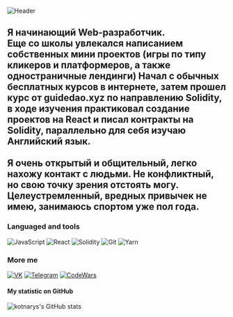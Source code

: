 ![Header](https://www.krojac.com/wp-content/uploads/2017/05/frontend-developer-1920x400.png)


## Я начинающий Web-разработчик.<br> Еще со школы увлекался написанием собственных мини проектов (игры по типу кликеров и платформеров, а также одностраничные лендинги) Начал с обычных бесплатных курсов в интернете, затем прошел курс от guidedao.xyz по направлению Solidity, в ходе изучения практиковал создание проектов на React и писал контракты на Solidity, параллельно для себя изучаю Английский язык.<br> <br> Я очень открытый и общительный, легко нахожу контакт с людьми. Не конфликтный, но свою точку зрения отстоять могу. Целеустремленный, вредных привычек не имею, занимаюсь спортом уже пол года.

### Languaged and tools

![JavaScript](https://img.shields.io/badge/-JavaScript-090909?style=for-the-badge&logo=JavaScript&logoColor=E9D54D)
![React](https://img.shields.io/badge/-React-090909?style=for-the-badge&logo=React&logoColor=47c5FB)
![Solidity](https://img.shields.io/badge/-Solidity-090909?style=for-the-badge&logo=Solidity&logoColor=47c5FB)
![Git](https://img.shields.io/badge/-Git-090909?style=for-the-badge&logo=Git&logoColor=orange)
![Yarn](https://img.shields.io/badge/-Yarn-090909?style=for-the-badge&logo=yarn&logoColor=blue)


### More me

[![VK](https://img.shields.io/badge/VK-090909?style=for-the-badge&logo=Vk&logoColor=blue)](https://vk.com/kotnarys)
[![Telegram](https://img.shields.io/badge/Telegram-090909?style=for-the-badge&logo=telegram&logoColor=47c5FB)](https://t.me/kotnarys)
[![CodeWars](https://img.shields.io/badge/CodeWars-090909?style=for-the-badge&logo=codewars&logoColor=orange)](https://www.codewars.com/users/kotnarys)

#### My statistic on GitHub

![kotnarys's GitHub stats](https://github-readme-stats.vercel.app/api?username=kotnarys&show_icons=true&hide=issues,contribs&theme=dracula)
